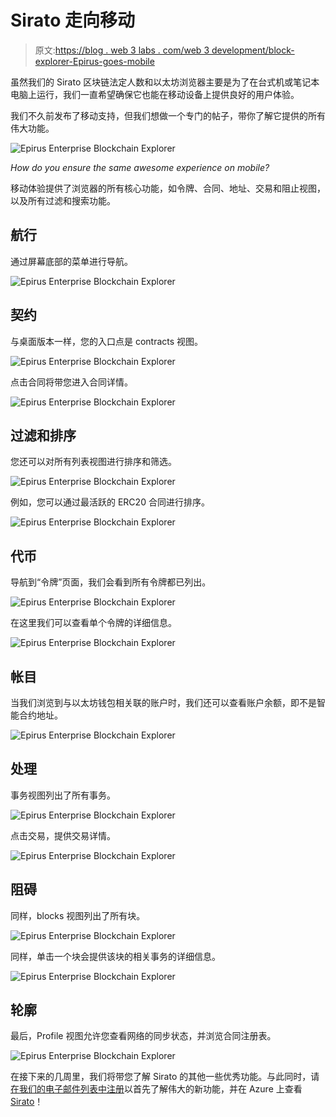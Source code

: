 # Sirato 走向移动

> 原文:[https://blog . web 3 labs . com/web 3 development/block-explorer-Epirus-goes-mobile](https://blog.web3labs.com/web3development/block-explorer-epirus-goes-mobile)

虽然我们的 Sirato 区块链法定人数和以太坊浏览器主要是为了在台式机或笔记本电脑上运行，我们一直希望确保它也能在移动设备上提供良好的用户体验。

我们不久前发布了移动支持，但我们想做一个专门的帖子，带你了解它提供的所有伟大功能。

![Epirus Enterprise Blockchain Explorer](../Images/6890e48b707f47bcddfb0ac8ef7bad8d.png)

*How do you ensure the same awesome experience on mobile?*

移动体验提供了浏览器的所有核心功能，如令牌、合同、地址、交易和阻止视图，以及所有过滤和搜索功能。

## 航行

通过屏幕底部的菜单进行导航。

![Epirus Enterprise Blockchain Explorer](../Images/17e754bc01af1403b36d8be0970a3e81.png)

## 契约

与桌面版本一样，您的入口点是 contracts 视图。

![Epirus Enterprise Blockchain Explorer](../Images/75188249302045f836ce6d59fe6fbd61.png)

点击合同将带您进入合同详情。

![Epirus Enterprise Blockchain Explorer](../Images/a9421e4479597466debfa5f7d5fd6733.png)

## 过滤和排序

您还可以对所有列表视图进行排序和筛选。

![Epirus Enterprise Blockchain Explorer](../Images/94af90419867adc0ad53d761fdd1cba5.png)

例如，您可以通过最活跃的 ERC20 合同进行排序。

![Epirus Enterprise Blockchain Explorer](../Images/06059e0e5316c52016b6ceea9b8b7d8b.png)

## 代币

导航到“令牌”页面，我们会看到所有令牌都已列出。

![Epirus Enterprise Blockchain Explorer](../Images/8e4a84647a27c54595632551a8049ce7.png)

在这里我们可以查看单个令牌的详细信息。

![Epirus Enterprise Blockchain Explorer](../Images/9a7cdf451e701196385523f4dfbc583f.png)

## 帐目

当我们浏览到与以太坊钱包相关联的账户时，我们还可以查看账户余额，即不是智能合约地址。

![Epirus Enterprise Blockchain Explorer](../Images/7c08c9bc5ade1dcf8501e0a443a965c1.png)

## 处理

事务视图列出了所有事务。

![Epirus Enterprise Blockchain Explorer](../Images/32489713b9ce4ae41a2ee8bf7a7a4f6d.png)

点击交易，提供交易详情。

![Epirus Enterprise Blockchain Explorer](../Images/044be020b42d49f24908f24284af0613.png)

## 阻碍

同样，blocks 视图列出了所有块。

![Epirus Enterprise Blockchain Explorer](../Images/edf0195f6b43eff93128bef6564f584a.png)

同样，单击一个块会提供该块的相关事务的详细信息。

![Epirus Enterprise Blockchain Explorer](../Images/49ea9fedf375feb97c09d711a43cb0ff.png)

## 轮廓

最后，Profile 视图允许您查看网络的同步状态，并浏览合同注册表。

![Epirus Enterprise Blockchain Explorer](../Images/7eb229171348d968dd9128f974103fbe.png)

在接下来的几周里，我们将带您了解 Sirato 的其他一些优秀功能。与此同时，请[在我们的电子邮件列表中注册](https://blk.us17.list-manage.com/subscribe/post?u=412696652858d5fc58dd705c9&id=b629184709)以首先了解伟大的新功能，并在 Azure 上查看[Sirato](https://web3labs.com/azure-offer)！